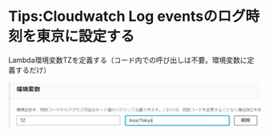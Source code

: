 # Tips:Cloudwatch Log eventsのログ時刻を東京に設定する

Lambda環境変数TZを定義する（コード内での呼び出しは不要。環境変数に定義するだけ）

![](../.gitbook/assets/image%20%286%29.png)

